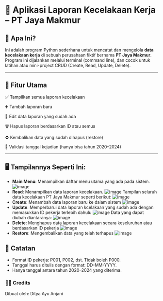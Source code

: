 # 🦺 Aplikasi Laporan Kecelakaan Kerja – PT Jaya Makmur

## 📖 Apa Ini?

Ini adalah program Python sederhana untuk mencatat dan mengelola **data kecelakaan kerja** di sebuah perusahaan fiktif bernama **PT Jaya Makmur**. Program ini dijalankan melalui terminal (command line), dan cocok untuk latihan atau mini-project CRUD (Create, Read, Update, Delete).

---

## 🔧 Fitur Utama

✅ Tampilkan semua laporan kecelakaan

➕ Tambah laporan baru

📝 Edit data laporan yang sudah ada

🗑️ Hapus laporan berdasarkan ID atau semua

♻️ Kembalikan data yang sudah dihapus (restore)

📅 Validasi tanggal kejadian (hanya bisa tahun 2020–2024)

---

## 🖥️ Tampilannya Seperti Ini:
 - **Main Menu**: Menampilkan daftar menu utama yang ada pada sistem.
   ![image](https://github.com/user-attachments/assets/f60472bb-5c3e-417e-897e-5d50aa7a21fd)
 - **Read**: Menampilkan data laporan kecelakaan.
   ![image](https://github.com/user-attachments/assets/0507b48c-16ef-4c40-a2d7-a9b88b6f2a91)
   Tampilan seluruh data kecelakaan PT Jaya Makmur seperti berikut:
   ![image](https://github.com/user-attachments/assets/c3a1351d-92cd-4c3a-bd35-f88a1cc46cf8)
 - **Create**: Menambah data laporan baru ke dalam sistem
   ![image](https://github.com/user-attachments/assets/be6477c6-6395-475a-81c6-dae34c8462fe)
 - **Update**: Memperbarui data laporan kcelakaan yang sudah ada dengan memasukkan ID pekerja terlebih dahulu
   ![image](https://github.com/user-attachments/assets/2870a450-9af4-48fe-bf62-b584995eae5e)
   Data yang dapat diubah diantaranya:
   ![image](https://github.com/user-attachments/assets/9bb6f733-98d7-4a2e-909e-d0b9b9f29264)
 - **Delete**: Menghapus data laporan kecelakaan secara keseluruhan atau berdasarkan ID pekerja
   ![image](https://github.com/user-attachments/assets/514264b7-4d89-440a-9582-25f8b92635b1)
 - **Restore**: Mengembalikan data yang telah terhapus
   ![image](https://github.com/user-attachments/assets/cd01db54-3daa-4110-aed4-8c3fae9c4dc4)

## 📌 Catatan
- Format ID pekerja: P001, P002, dst. Tidak boleh P000.
- Tanggal harus ditulis dengan format: DD-MM-YYYY.
- Hanya tanggal antara tahun 2020–2024 yang diterima.

### 🧑‍💻 Credits
Dibuat oleh: Ditya Ayu Anjani




